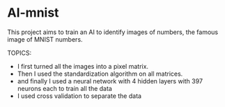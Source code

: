 # AI-mnist
This project aims to train an AI to identify images of numbers, the famous image of MNIST numbers.

TOPICS:
  - I first turned all the images into a pixel matrix.
  - Then I used the standardization algorithm on all matrices.
  - and finally I used a neural network with 4 hidden layers with 397 neurons each to train all the data
  - I used cross validation to separate the data
